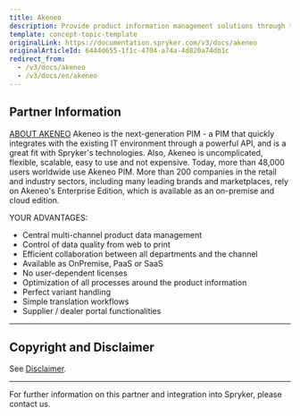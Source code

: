 ```yaml
---
title: Akeneo
description: Provide product information management solutions through the existing IT environment by integrating Akeneo into the Spryker-based shop.
template: concept-topic-template
originalLink: https://documentation.spryker.com/v3/docs/akeneo
originalArticleId: 6444d655-1f1c-4704-a74a-4d820a74db1c
redirect_from:
  - /v3/docs/akeneo
  - /v3/docs/en/akeneo
---
```


## Partner Information

[ABOUT AKENEO](https://www.akeneo.com) 
Akeneo is the next-generation PIM - a PIM that quickly integrates with the existing IT environment through a powerful API, and is a great fit with Spryker's technologies. Also, Akeneo is uncomplicated, flexible, scalable, easy to use and not expensive. Today, more than 48,000 users worldwide use Akeneo PIM. More than 200 companies in the retail and industry sectors, including many leading brands and marketplaces, rely on Akeneo's Enterprise Edition, which is available as an on-premise and cloud edition. 

YOUR ADVANTAGES:

* Central multi-channel product data management
* Control of data quality from web to print
* Efficient collaboration between all departments and the channel
* Available as OnPremise, PaaS or SaaS
* No user-dependent licenses
* Optimization of all processes around the product information
* Perfect variant handling
* Simple translation workflows
* Supplier / dealer portal functionalities 

---

## Copyright and Disclaimer

See [Disclaimer](https://github.com/spryker/spryker-documentation).

---
For further information on this partner and integration into Spryker, please contact us.

<div class="hubspot-forms hubspot-forms--docs">
<div class="hubspot-form" id="hubspot-partners-1">
            <div class="script-embed" data-code="
                                            hbspt.forms.create({
				                                portalId: '2770802',
				                                formId: '163e11fb-e833-4638-86ae-a2ca4b929a41',
              	                                onFormReady: function() {
              		                                const hbsptInit = new CustomEvent('hbsptInit', {bubbles: true});
              		                                document.querySelector('#hubspot-partners-1').dispatchEvent(hbsptInit);
              	                                }
				                            });
            "></div>
</div>
</div>

